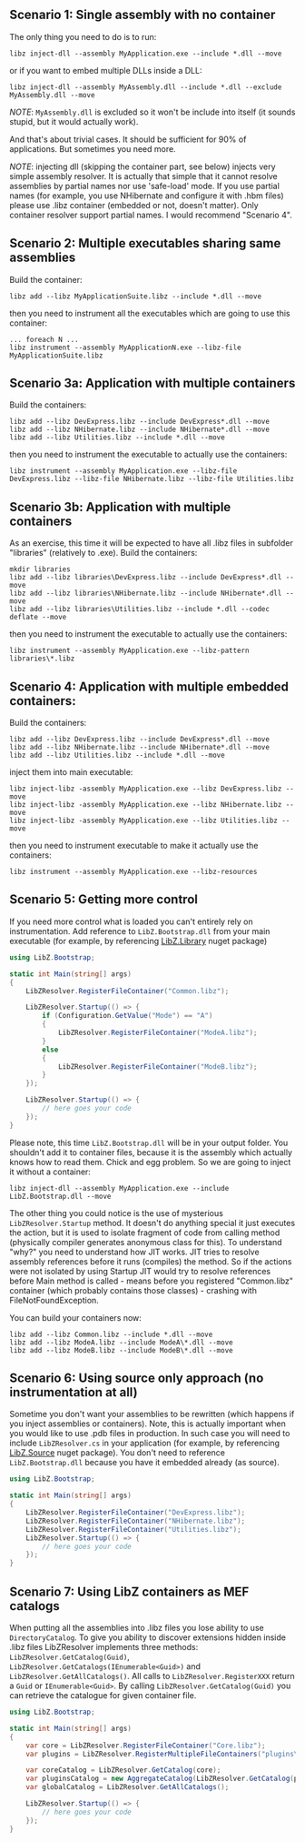 ## Scenario 1: Single assembly with no container
The only thing you need to do is to run:
```
libz inject-dll --assembly MyApplication.exe --include *.dll --move
```
or if you want to embed multiple DLLs inside a DLL:
```
libz inject-dll --assembly MyAssembly.dll --include *.dll --exclude MyAssembly.dll --move
```
*NOTE*: ```MyAssembly.dll``` is excluded so it won't be include into itself (it sounds stupid, but it would actually work).

And that's about trivial cases. It should be sufficient for 90% of applications. But sometimes you need more.

*NOTE*: injecting dll (skipping the container part, see below) injects very simple assembly resolver. It is actually that simple that it cannot resolve assemblies by partial names nor use 'safe-load' mode. If you use partial names (for example, you use NHibernate and configure it with .hbm files) please use .libz container (embedded or not, doesn't matter). Only container resolver support partial names. I would recommend "Scenario 4".

## Scenario 2: Multiple executables sharing same assemblies
Build the container:
```
libz add --libz MyApplicationSuite.libz --include *.dll --move
```
then you need to instrument all the executables which are going to use this container:
```
... foreach N ...
libz instrument --assembly MyApplicationN.exe --libz-file MyApplicationSuite.libz
```

## Scenario 3a: Application with multiple containers
Build the containers:

```
libz add --libz DevExpress.libz --include DevExpress*.dll --move
libz add --libz NHibernate.libz --include NHibernate*.dll --move
libz add --libz Utilities.libz --include *.dll --move
```
then you need to instrument the executable to actually use the containers:
```
libz instrument --assembly MyApplication.exe --libz-file DevExpress.libz --libz-file NHibernate.libz --libz-file Utilities.libz
```

## Scenario 3b: Application with multiple containers
As an exercise, this time it will be expected to have all .libz files in subfolder "libraries" (relatively to .exe).
Build the containers:

```
mkdir libraries
libz add --libz libraries\DevExpress.libz --include DevExpress*.dll --move
libz add --libz libraries\NHibernate.libz --include NHibernate*.dll --move
libz add --libz libraries\Utilities.libz --include *.dll --codec deflate --move
```
then you need to instrument the executable to actually use the containers:
```
libz instrument --assembly MyApplication.exe --libz-pattern libraries\*.libz
```

## Scenario 4: Application with multiple embedded containers:
Build the containers:
```
libz add --libz DevExpress.libz --include DevExpress*.dll --move
libz add --libz NHibernate.libz --include NHibernate*.dll --move
libz add --libz Utilities.libz --include *.dll --move
```
inject them into main executable:
```
libz inject-libz -assembly MyApplication.exe --libz DevExpress.libz --move
libz inject-libz -assembly MyApplication.exe --libz NHibernate.libz --move
libz inject-libz -assembly MyApplication.exe --libz Utilities.libz --move
```
then you need to instrument executable to make it actually use the containers:
```
libz instrument --assembly MyApplication.exe --libz-resources
```

## Scenario 5: Getting more control
If you need more control what is loaded you can't entirely rely on instrumentation.
Add reference to ```LibZ.Bootstrap.dll``` from your main executable (for example, by referencing [LibZ.Library](https://www.nuget.org/packages/LibZ.Library) nuget package)

```c#
using LibZ.Bootstrap;

static int Main(string[] args)
{
    LibZResolver.RegisterFileContainer("Common.libz");

    LibZResolver.Startup(() => {
        if (Configuration.GetValue("Mode") == "A")
        {
            LibZResolver.RegisterFileContainer("ModeA.libz");
        }
        else
        {
            LibZResolver.RegisterFileContainer("ModeB.libz");
        }
    });

    LibZResolver.Startup(() => {
        // here goes your code
    });
}
```
Please note, this time ```LibZ.Bootstrap.dll``` will be in your output folder. You shouldn't add it to container files, because it is the assembly which actually knows how to read them. Chick and egg problem.
So we are going to inject it without a container:
```
libz inject-dll --assembly MyApplication.exe --include LibZ.Bootstrap.dll --move
```
The other thing you could notice is the use of mysterious ```LibZResolver.Startup``` method. It doesn't do anything special it just executes the action, but it is used to isolate fragment of code from calling method (physically compiler generates anonymous class for this). To understand "why?" you need to understand how JIT works. JIT tries to resolve assembly references before it runs (compiles) the method. So if the actions were not isolated by using Startup JIT would try to resolve references before Main method is called - means before you registered "Common.libz" container (which probably contains those classes) - crashing with FileNotFoundException.

You can build your containers now:
```
libz add --libz Common.libz --include *.dll --move
libz add --libz ModeA.libz --include ModeA\*.dll --move
libz add --libz ModeB.libz --include ModeB\*.dll --move
```

## Scenario 6: Using source only approach (no instrumentation at all)
Sometime you don't want your assemblies to be rewritten (which happens if you inject assemblies or containers). Note, this is actually important when you would like to use .pdb files in production. In such case you will need to include ```LibZResolver.cs``` in your application (for example, by referencing [LibZ.Source](https://www.nuget.org/packages/LibZ.Source) nuget package). You don't need to reference ```LibZ.Bootstrap.dll``` because you have it embedded already (as source).

```c#
using LibZ.Bootstrap;

static int Main(string[] args)
{
    LibZResolver.RegisterFileContainer("DevExpress.libz");
    LibZResolver.RegisterFileContainer("NHibernate.libz");
    LibZResolver.RegisterFileContainer("Utilities.libz");
    LibZResolver.Startup(() => {
        // here goes your code
    });
}
```

## Scenario 7: Using LibZ containers as MEF catalogs
When putting all the assemblies into .libz files you lose ability to use ```DirectoryCatalog```. To give you ability to discover extensions hidden inside .libz files LibZResolver implements three methods: ```LibZResolver.GetCatalog(Guid)```, ```LibZResolver.GetCatalogs(IEnumerable<Guid>)``` and ```LibZResolver.GetAllCatalogs()```. All calls to ```LibZResolver.RegisterXXX``` return a ```Guid``` or ```IEnumerable<Guid>```. By calling ```LibZResolver.GetCatalog(Guid)``` you can retrieve the catalogue for given container file.

```c#
using LibZ.Bootstrap;

static int Main(string[] args)
{
    var core = LibZResolver.RegisterFileContainer("Core.libz");
    var plugins = LibZResolver.RegisterMultipleFileContainers("plugins\*.libz");

    var coreCatalog = LibZResolver.GetCatalog(core);
    var pluginsCatalog = new AggregateCatalog(LibZResolver.GetCatalog(plugins));
    var globalCatalog = LibZResolver.GetAllCatalogs();

    LibZResolver.Startup(() => {
        // here goes your code
    });
}
```
